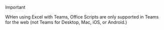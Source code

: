 > [!IMPORTANT]
> WHen using Excel with Teams, Office Scripts are only supported in Teams for the web (not Teams for Desktop, Mac, iOS, or Android.)